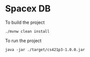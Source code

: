 # Spacex DB

To build the project 
```
./mvnw clean install
```

To run the project 
```
java -jar ./target/cs421p3-1.0.0.jar
```